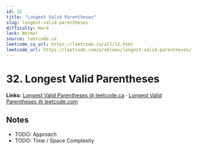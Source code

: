 ```yaml
--- 
id: 32
title: "Longest Valid Parentheses"
slug: longest-valid-parentheses
difficulty: Hard
lock: Normal
source: leetcode.ca
leetcode_ca_url: https://leetcode.ca/all/32.html
leetcode_url: https://leetcode.com/problems/longest-valid-parentheses/
---
```


# 32. Longest Valid Parentheses

**Links:** [Longest Valid Parentheses @ leetcode.ca](https://leetcode.ca/all/32.html) · [Longest Valid Parentheses @ leetcode.com](https://leetcode.com/problems/longest-valid-parentheses/)

## Notes
- TODO: Approach
- TODO: Time / Space Complexity
